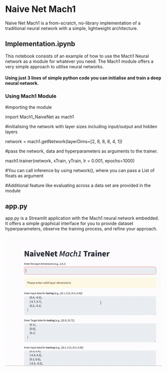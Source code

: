 # Naive Net Mach1
Naive Net Mach1 is a from-scratch, no-library implementation of a traditional neural network with a simple, lightweight architecture.

## Implementation.ipynb

This notebook consists of an example of how to use the Mach1 Neural network as a module for whatever you need. The Mach1 module offers a very simple approach to utilise neural networks. 
#### Using just 3 lines of simple python code you can initialise and train a deep neural network.

### Using Mach1 Module
#importing the module

import Mach1_NaiveNet as mach1 


#initialising the network with layer sizes including input/output and hidden layers

network = mach1.getNetwork(layerDims=[2, 8, 8, 8, 4, 1]) 


#pass the network, data and hyperparameters as arguments to the trainer.

mach1.trainer(network, xTrain, yTrain, lr = 0.001, epochs=1000) 



#You can call inference by using network(), where you can pass a List of floats as argument

#Additional feature like evaluating across a data set are provided in the module

## app.py
app.py is a Streamlit application with the Mach1 neural network embedded. It offers a simple graphical interface for you to provide dataset hyperparameters, observe the training process, and refine your approach.


![Training Animation](app.gif)
